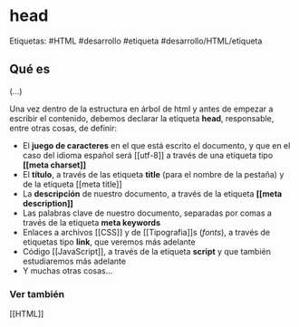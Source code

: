 # head
Etiquetas: #HTML #desarrollo #etiqueta #desarrollo/HTML/etiqueta

## Qué es
(...)

Una vez dentro de la estructura en árbol de html y antes de empezar a escribir el contenido, debemos declarar la etiqueta **head**, responsable, entre otras cosas, de definir:  

-   El **juego de caracteres** en el que está escrito el documento, y que en el caso del idioma español será [[utf-8]] a través de una etiqueta tipo **[[meta charset]]**
-   El **título**, a través de las etiqueta **title** (para el nombre de la pestaña) y de la etiqueta [[meta title]]
-   La **descripción** de nuestro documento, a través de la etiqueta **[[meta description]]**
-   Las palabras clave de nuestro documento, separadas por comas a través de la etiqueta **meta keywords**
-   Enlaces a archivos [[CSS]] y de [[Tipografia]]s (*fonts*), a través de etiquetas tipo **link**, que veremos más adelante
-   Código [[JavaScript]], a través de la etiqueta **script** y que también estudiaremos más adelante
-   Y muchas otras cosas...

### Ver también
[[HTML]]